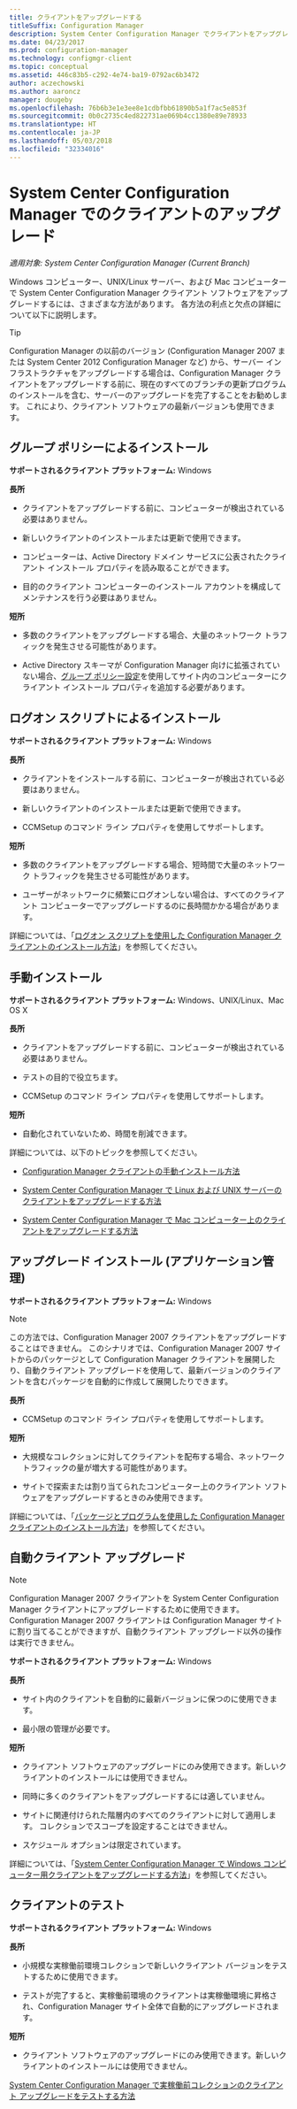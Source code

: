 ```yaml
---
title: クライアントをアップグレードする
titleSuffix: Configuration Manager
description: System Center Configuration Manager でクライアントをアップグレードする方法について説明します。
ms.date: 04/23/2017
ms.prod: configuration-manager
ms.technology: configmgr-client
ms.topic: conceptual
ms.assetid: 446c83b5-c292-4e74-ba19-0792ac6b3472
author: aczechowski
ms.author: aaroncz
manager: dougeby
ms.openlocfilehash: 76b6b3e1e3ee8e1cdbfbb61890b5a1f7ac5e853f
ms.sourcegitcommit: 0b0c2735c4ed822731ae069b4cc1380e89e78933
ms.translationtype: HT
ms.contentlocale: ja-JP
ms.lasthandoff: 05/03/2018
ms.locfileid: "32334016"
---
```

# <a name="upgrade-clients-in-system-center-configuration-manager"></a>System Center Configuration Manager でのクライアントのアップグレード

*適用対象: System Center Configuration Manager (Current Branch)*

Windows コンピューター、UNIX/Linux サーバー、および Mac コンピューターで System Center Configuration Manager クライアント ソフトウェアをアップグレードするには、さまざまな方法があります。 各方法の利点と欠点の詳細について以下に説明します。  

> [!TIP]  
>  Configuration Manager の以前のバージョン \(Configuration Manager 2007 または System Center 2012 Configuration Manager など\) から、サーバー インフラストラクチャをアップグレードする場合は、Configuration Manager クライアントをアップグレードする前に、現在のすべてのブランチの更新プログラムのインストールを含む、サーバーのアップグレードを完了することをお勧めします。 これにより、クライアント ソフトウェアの最新バージョンも使用できます。  

## <a name="group-policy-installation"></a>グループ ポリシーによるインストール  
 **サポートされるクライアント プラットフォーム:** Windows  

 **長所**  

-   クライアントをアップグレードする前に、コンピューターが検出されている必要はありません。  

-   新しいクライアントのインストールまたは更新で使用できます。  

-   コンピューターは、Active Directory ドメイン サービスに公表されたクライアント インストール プロパティを読み取ることができます。  

-   目的のクライアント コンピューターのインストール アカウントを構成してメンテナンスを行う必要はありません。  

 **短所**  

-   多数のクライアントをアップグレードする場合、大量のネットワーク トラフィックを発生させる可能性があります。  

-   Active Directory スキーマが Configuration Manager 向けに拡張されていない場合、[グループ ポリシー設定](../../../../core/clients/deploy/deploy-clients-to-windows-computers.md#BKMK_ClientGP)を使用してサイト内のコンピューターにクライアント インストール プロパティを追加する必要があります。  


## <a name="logon-script-installation"></a>ログオン スクリプトによるインストール  
 **サポートされるクライアント プラットフォーム:** Windows  

 **長所**  

-   クライアントをインストールする前に、コンピューターが検出されている必要はありません。  

-   新しいクライアントのインストールまたは更新で使用できます。  

-   CCMSetup のコマンド ライン プロパティを使用してサポートします。  

 **短所**  

-   多数のクライアントをアップグレードする場合、短時間で大量のネットワーク トラフィックを発生させる可能性があります。  

-   ユーザーがネットワークに頻繁にログオンしない場合は、すべてのクライアント コンピューターでアップグレードするのに長時間かかる場合があります。  

 詳細については、「[ログオン スクリプトを使用した Configuration Manager クライアントのインストール方法](../../../../core/clients/deploy/deploy-clients-to-windows-computers.md#BKMK_ClientLogonScript)」を参照してください。  

## <a name="manual-installation"></a>手動インストール  
 **サポートされるクライアント プラットフォーム:** Windows、UNIX/Linux、Mac OS X  

 **長所**  

-   クライアントをアップグレードする前に、コンピューターが検出されている必要はありません。  

-   テストの目的で役立ちます。  

-   CCMSetup のコマンド ライン プロパティを使用してサポートします。  

 **短所**  

-   自動化されていないため、時間を削減できます。  

 詳細については、以下のトピックを参照してください。  

-   [Configuration Manager クライアントの手動インストール方法](../../../../core/clients/deploy/deploy-clients-to-windows-computers.md#BKMK_Manual)  

-   [System Center Configuration Manager で Linux および UNIX サーバーのクライアントをアップグレードする方法](../../../../core/clients/manage/upgrade/upgrade-clients-for-linux-and-unix-servers.md)  

-   [System Center Configuration Manager で Mac コンピューター上のクライアントをアップグレードする方法](../../../../core/clients/manage/upgrade/upgrade-clients-on-mac-computers.md)  

## <a name="upgrade-installation-application-management"></a>アップグレード インストール (アプリケーション管理)  
 **サポートされるクライアント プラットフォーム:** Windows  

> [!NOTE]  
>  この方法では、Configuration Manager 2007 クライアントをアップグレードすることはできません。 このシナリオでは、Configuration Manager 2007 サイトからのパッケージとして Configuration Manager クライアントを展開したり、自動クライアント アップグレードを使用して、最新バージョンのクライアントを含むパッケージを自動的に作成して展開したりできます。  

 **長所**  

-   CCMSetup のコマンド ライン プロパティを使用してサポートします。  

 **短所**  

-   大規模なコレクションに対してクライアントを配布する場合、ネットワーク トラフィックの量が増大する可能性があります。  

-   サイトで探索または割り当てられたコンピューター上のクライアント ソフトウェアをアップグレードするときのみ使用できます。  

 詳細については、「[パッケージとプログラムを使用した Configuration Manager クライアントのインストール方法](../../../../core/clients/deploy/deploy-clients-to-windows-computers.md#BKMK_ClientApp)」を参照してください。  

## <a name="automatic-client-upgrade"></a>自動クライアント アップグレード  

> [!NOTE]  
>  Configuration Manager 2007 クライアントを System Center Configuration Manager クライアントにアップグレードするために使用できます。 Configuration Manager 2007 クライアントは Configuration Manager サイトに割り当てることができますが、自動クライアント アップグレード以外の操作は実行できません。  

 **サポートされるクライアント プラットフォーム:** Windows  

 **長所**  

-   サイト内のクライアントを自動的に最新バージョンに保つのに使用できます。  

-   最小限の管理が必要です。  

 **短所**  

-   クライアント ソフトウェアのアップグレードにのみ使用できます。新しいクライアントのインストールには使用できません。  

-   同時に多くのクライアントをアップグレードするには適していません。  

-   サイトに関連付けられた階層内のすべてのクライアントに対して適用します。 コレクションでスコープを設定することはできません。  

-   スケジュール オプションは限定されています。  

 詳細については、「[System Center Configuration Manager で Windows コンピューター用クライアントをアップグレードする方法](../../../../core/clients/manage/upgrade/upgrade-clients-for-windows-computers.md)」を参照してください。  

## <a name="client-testing"></a>クライアントのテスト  
 **サポートされるクライアント プラットフォーム:** Windows  

 **長所**  

-   小規模な実稼働前環境コレクションで新しいクライアント バージョンをテストするために使用できます。  

-   テストが完了すると、実稼働前環境のクライアントは実稼働環境に昇格され、Configuration Manager サイト全体で自動的にアップグレードされます。  

 **短所**  

-   クライアント ソフトウェアのアップグレードにのみ使用できます。新しいクライアントのインストールには使用できません。  

 [System Center Configuration Manager で実稼働前コレクションのクライアント アップグレードをテストする方法](../../../../core/clients/manage/upgrade/test-client-upgrades.md)  
